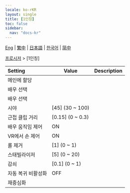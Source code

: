 ```yaml
---
locale: ko-rKR
layout: single
title: [1인칭]
toc: false
sidebar:
  nav: "docs-kr"
---
```

[Eng](/dancexr/menu/2025.4/motion/first_person) | [繁中](/tw/dancexr/menu/2025.4/motion/first_person) | [日本語](/jp/dancexr/menu/2025.4/motion/first_person) | [한국어](/kr/dancexr/menu/2025.4/motion/first_person) | [简中](/zh/dancexr/menu/2025.4/motion/first_person)

[프로시저](../menu#프로시저) > [1인칭]



| Setting | Value | Description |
| :--- | --- | :--- |
| 메인에 할당 || 
| 배우 선택 || 
| 배우 선택 |  |  |
| 시야 | [45] (30 ~ 100) | 
| 근접 클립 거리 | [0.15] (0 ~ 0.3) | 
| 배우 움직임 제어 | ON | 
| VR에서 손 제어 | ON | 
| 롤 제거 | [1] (0 ~ 1) | 
| 스태빌라이저 | [5] (0 ~ 20) | 
| 감쇠 | [0.1] (0 ~ 1) | 
| 자동 복귀 비활성화 | OFF | 
| 재중심화 || 
